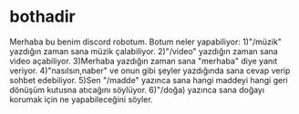 # bothadir
Merhaba bu benim discord robotum. Botum neler yapabiliyor: 1)"/müzik" yazdığın zaman sana müzik çalabiliyor. 2)"/video" yazdığın zaman sana video açabiliyor. 3)Merhaba yazdığın zaman sana "merhaba" diye yanıt veriyor. 4)"nasılsın,naber" ve onun gibi şeyler yazdığında sana cevap verip sohbet edebiliyor. 5)Sen "/madde" yazınca sana hangi maddeyi hangi geri dönüşüm kutusna atıcağını söylüyor. 6)"/doğa) yazınca sana doğayı korumak için ne yapabileceğini söyler.
